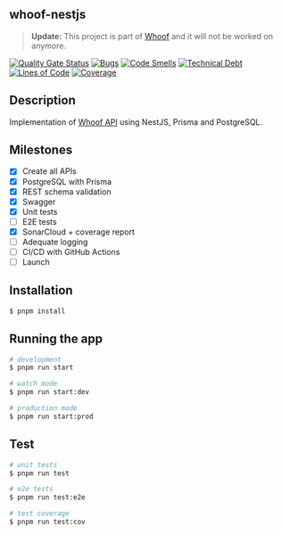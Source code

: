 whoof-nestjs
---

> **Update:** This project is part of [Whoof](https://rdnz.dev/labs/whoof/) and it will not be worked on anymore.

[![Quality Gate Status](https://sonarcloud.io/api/project_badges/measure?project=graduenz_whoof-nestjs&metric=alert_status)](https://sonarcloud.io/summary/new_code?id=graduenz_whoof-nestjs)
[![Bugs](https://sonarcloud.io/api/project_badges/measure?project=graduenz_whoof-nestjs&metric=bugs)](https://sonarcloud.io/summary/new_code?id=graduenz_whoof-nestjs)
[![Code Smells](https://sonarcloud.io/api/project_badges/measure?project=graduenz_whoof-nestjs&metric=code_smells)](https://sonarcloud.io/summary/new_code?id=graduenz_whoof-nestjs)
[![Technical Debt](https://sonarcloud.io/api/project_badges/measure?project=graduenz_whoof-nestjs&metric=sqale_index)](https://sonarcloud.io/summary/new_code?id=graduenz_whoof-nestjs)
[![Lines of Code](https://sonarcloud.io/api/project_badges/measure?project=graduenz_whoof-nestjs&metric=ncloc)](https://sonarcloud.io/summary/new_code?id=graduenz_whoof-nestjs)
[![Coverage](https://sonarcloud.io/api/project_badges/measure?project=graduenz_whoof-nestjs&metric=coverage)](https://sonarcloud.io/summary/new_code?id=graduenz_whoof-nestjs)

## Description

Implementation of [Whoof API](https://gui.rdnz.dev/labs/whoof-api) using NestJS, Prisma and PostgreSQL.

## Milestones

- [x] Create all APIs
- [x] PostgreSQL with Prisma
- [x] REST schema validation
- [x] Swagger
- [x] Unit tests
- [ ] E2E tests
- [x] SonarCloud + coverage report
- [ ] Adequate logging
- [ ] CI/CD with GitHub Actions
- [ ] Launch

## Installation

```bash
$ pnpm install
```

## Running the app

```bash
# development
$ pnpm run start

# watch mode
$ pnpm run start:dev

# production mode
$ pnpm run start:prod
```

## Test

```bash
# unit tests
$ pnpm run test

# e2e tests
$ pnpm run test:e2e

# test coverage
$ pnpm run test:cov
```
